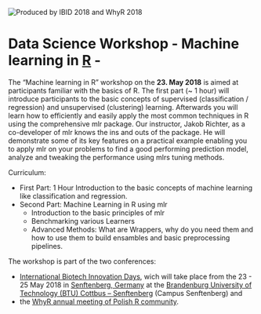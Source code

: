 ![Produced by IBID 2018 and WhyR 2018](https://raw.githubusercontent.com/michbur/IBID-R-introdution/master/logo_IBID_kolko.png)

# Data Science Workshop  -  Machine learning in [R](http://cran.us.r-project.org/) - 

The “Machine learning in R” workshop on the **23. May 2018**  is aimed at participants familiar with the basics of R. The first part (~ 1 hour) will introduce participants to the basic concepts of supervised (classification / regression) and unsupervised (clustering) learning. Afterwards you will learn how to efficiently and easily apply the most common techniques in R using the comprehensive mlr package. 
Our instructor, Jakob Richter, as a co-developer of mlr knows the ins and outs of the package. He will demonstrate some of its key features on a practical example enabling you to apply mlr on your problems to find a good performing prediction model, analyze and tweaking the performance using mlrs tuning methods.

Curriculum:

* First Part: 1 Hour Introduction to the basic concepts of machine learning like classification and regression.
* Second Part: Machine Learning in R using mlr
   - Introduction to the basic principles of mlr
   - Benchmarking various Learners
   - Advanced Methods: What are Wrappers, why do you need them and how to use them to build ensambles and basic preprocessing pipelines.

The workshop is part of the two conferences:

  * [International Biotech Innovation Days](https://ibid-2018.b2match.io/), wich will take place from the 23 - 25 May 2018 in [Senftenberg, Germany](https://en.wikipedia.org/wiki/Senftenberg) at the [Brandenburg University of Technology (BTU) Cottbus – Senftenberg](https://www.b-tu.de/en/) (Campus Senftenberg) and
  * the [WhyR annual meeting of Polish R community](http://whyr2018.pl/). 

